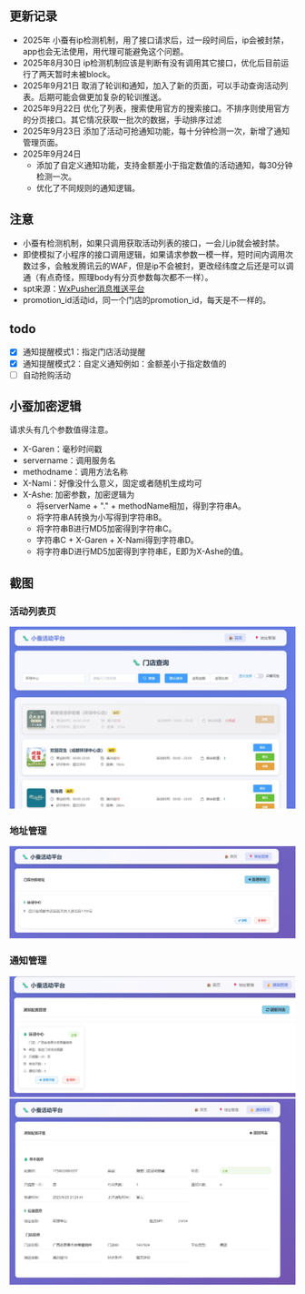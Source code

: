 ## 更新记录
- 2025年 小蚕有ip检测机制，用了接口请求后，过一段时间后，ip会被封禁，app也会无法使用，用代理可能避免这个问题。
- 2025年8月30日 ip检测机制应该是判断有没有调用其它接口，优化后目前运行了两天暂时未被block。
- 2025年9月21日 取消了轮训和通知，加入了新的页面，可以手动查询活动列表。后期可能会做更加复杂的轮训推送。
- 2025年9月22日 优化了列表，搜索使用官方的搜索接口。不排序则使用官方的分页接口。其它情况获取一批次的数据，手动排序过滤
- 2025年9月23日 添加了活动可抢通知功能，每十分钟检测一次，新增了通知管理页面。
- 2025年9月24日 
    - 添加了自定义通知功能，支持金额差小于指定数值的活动通知，每30分钟检测一次。
    - 优化了不同规则的通知逻辑。
## 注意
- 小蚕有检测机制，如果只调用获取活动列表的接口，一会儿ip就会被封禁。
- 即使模拟了小程序的接口调用逻辑，如果请求参数一模一样，短时间内调用次数过多，会触发腾讯云的WAF，但是ip不会被封，更改经纬度之后还是可以调通（有点奇怪，照理body有分页参数每次都不一样）。
- spt来源：[WxPusher消息推送平台](https://wxpusher.zjiecode.com/docs/#/)
- promotion_id活动id，同一个门店的promotion_id，每天是不一样的。
## todo
- [x] 通知提醒模式1：指定门店活动提醒
- [x] 通知提醒模式2：自定义通知例如：金额差小于指定数值的
- [ ] 自动抢购活动
## 小蚕加密逻辑
请求头有几个参数值得注意。
- X-Garen：毫秒时间戳
- servername：调用服务名
- methodname：调用方法名称
- X-Nami：好像没什么意义，固定或者随机生成均可
- X-Ashe: 加密参数，加密逻辑为
  - 将serverName + "." + methodName相加，得到字符串A。
  - 将字符串A转换为小写得到字符串B。
  - 将字符串B进行MD5加密得到字符串C。
  - 字符串C + X-Garen + X-Nami得到字符串D。
  - 将字符串D进行MD5加密得到字符串E，E即为X-Ashe的值。
## 截图
### 活动列表页
![image](images/index.png) 
### 地址管理
![image](images/location.png)
### 通知管理
![image](images/notify1.png)
![image](images/notify2.png)